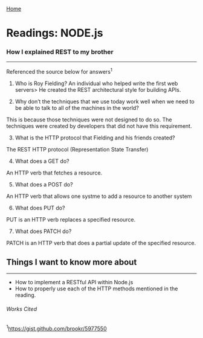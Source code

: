 [Home](README.md)

# Readings: NODE.js

### How I explained REST to my brother
---------------

Referenced the source below for answers<sup>1<sup>

1. Who is Roy Fielding?
  An individual who helped write the first web servers> He created the REST architectural style for building APIs. 


2. Why don’t the techniques that we use today work well when we need to be able to talk to all of the machines in the world?

  This is because those techniques were not designed to do so. The techniques were created by developers that did not have this requirement. 

3. What is the HTTP protocol that Fielding and his friends created?

  The REST HTTP protocol (Representation State Transfer)

4. What does a GET do?

  An HTTP verb that fetches a resource.

5. What does a POST do?

  An HTTP verb that allows one systme to add a resource to another system

6. What does PUT do?

  PUT is an HTTP verb replaces a specified resource.


7. What does PATCH do?

  PATCH is an HTTP verb that does a partial update of the specified resource.


## Things I want to know more about
---------------
* How to implement a RESTful API within Node.js
* How to properly use each of the HTTP methods mentioned in the reading.

###### Works Cited

<sup>1</sup>https://gist.github.com/brookr/5977550